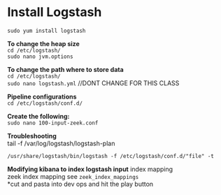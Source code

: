 # Install Logstash  

`sudo yum install logstash`  

**To change the heap size**  
`cd /etc/logstash/`    
`sudo nano jvm.options`  

**To change the path where to store data**  
`cd /etc/logstash/`  
`sudo nano logstash.yml` //DONT CHANGE FOR THIS CLASS  

**Pipeline configurations**  
`cd /etc/logstash/conf.d/`  

**Create the following:**  
`sudo nano 100-input-zeek.conf`   

**Troubleshooting**  
tail -f /var/log/logstash/logstash-plan  

`/usr/share/logstash/bin/logstash -f /etc/logstash/conf.d/"file" -t`    

**Modifying kibana to index logstash input**
index mapping  
zeek index mapping see `zeek_index_mappings`  
*cut and pasta into dev ops and hit the play button   
